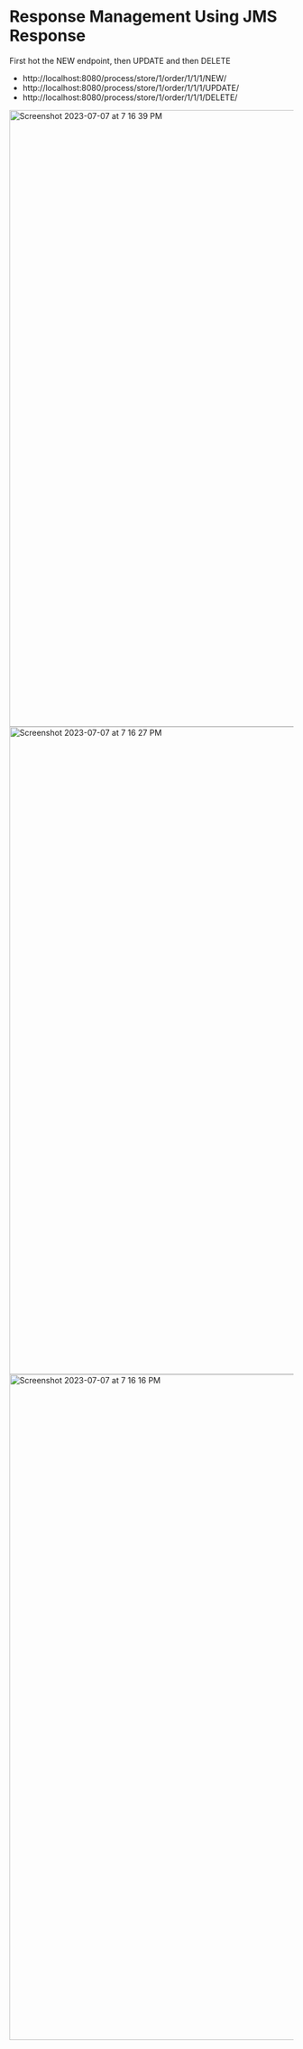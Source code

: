 # Response Management Using JMS Response

First hot the NEW endpoint, then UPDATE and then DELETE

- http://localhost:8080/process/store/1/order/1/1/1/NEW/
- http://localhost:8080/process/store/1/order/1/1/1/UPDATE/
- http://localhost:8080/process/store/1/order/1/1/1/DELETE/



<img width="1094" alt="Screenshot 2023-07-07 at 7 16 39 PM" src="https://github.com/javaHelper/Spring-Messaging-with-JMS/assets/54174687/61a42f02-6712-4685-8982-214ff1288354">
<img width="1149" alt="Screenshot 2023-07-07 at 7 16 27 PM" src="https://github.com/javaHelper/Spring-Messaging-with-JMS/assets/54174687/cf2a0f11-6117-4fbc-ac9f-b3da89ea12ab">
<img width="1181" alt="Screenshot 2023-07-07 at 7 16 16 PM" src="https://github.com/javaHelper/Spring-Messaging-with-JMS/assets/54174687/5a5f5d05-efde-47ca-acec-9fbd47645bf8">


